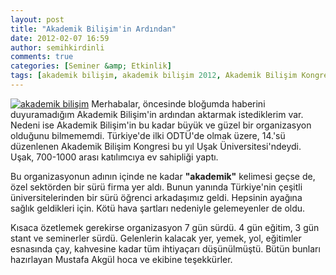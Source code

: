```yaml
---
layout: post
title: "Akademik Bilişim'in Ardından"
date: 2012-02-07 16:59
author: semihkirdinli
comments: true
categories: [Seminer &amp; Etkinlik]
tags: [akademik bilişim, akademik bilişim 2012, Akademik Bilişim Kongresi, akgül, mustafa akgül, odtü, stant, uşak, Uşak Üniversitesi]
---
```

<a href="http://semihkirdinli.files.wordpress.com/2012/02/banner.png">![akademik bilişim](http://semihkirdinli.files.wordpress.com/2012/02/banner.png "banner")</a>
Merhabalar, öncesinde bloğumda haberini duyuramadığım Akademik Bilişim'in ardından aktarmak istediklerim var. Nedeni ise Akademik Bilişim'in bu kadar büyük ve güzel bir organizasyon olduğunu bilmememdi. Türkiye'de ilki ODTÜ'de olmak üzere, 14.'sü düzenlenen Akademik Bilişim Kongresi bu yıl Uşak Üniversitesi'ndeydi. Uşak, 700-1000 arası katılımcıya ev sahipliği yaptı.

Bu organizasyonun adının içinde ne kadar **"akademik"** kelimesi geçse de, özel sektörden bir sürü firma yer aldı. Bunun yanında Türkiye'nin çeşitli üniversitelerinden bir sürü öğrenci arkadaşımız geldi. Hepsinin ayağına sağlık geldikleri için. Kötü hava şartları nedeniyle gelemeyenler de oldu.

Kısaca özetlemek gerekirse organizasyon 7 gün sürdü. 4 gün eğitim, 3 gün stant ve seminerler sürdü. Gelenlerin kalacak yer, yemek, yol, eğitimler esnasında çay, kahvesine kadar tüm ihtiyaçarı düşünülmüştü. Bütün bunları hazırlayan Mustafa Akgül hoca ve ekibine teşekkürler.
